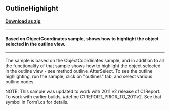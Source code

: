 ## OutlineHighlight
#### [Download as zip](https://grapecity.github.io/DownGit/#/home?url=https://github.com/GrapeCity/ComponentOne-WinForms-Samples/tree/master/NetFramework\Reports\C1Preview\CS\OutlineHighlight)
____
#### Based on ObjectCoordinates sample, shows how to highlight the object selected in the outline view.
____
The sample is based on the ObjectCoordinates sample, and in addition to all the functionality of that sample shows how to highlight the object selected in the outline view - see method outline_AfterSelect. To see the outline highlighting, run the sample, click on "outlines" tab, and select various outline nodes. 

NOTE: This sample was updated to work with 2011 v2 release of C1Report. To work with earlier builds, #define C1REPORT_PRIOR_TO_2011v2. See that symbol in Form1.cs for details. 